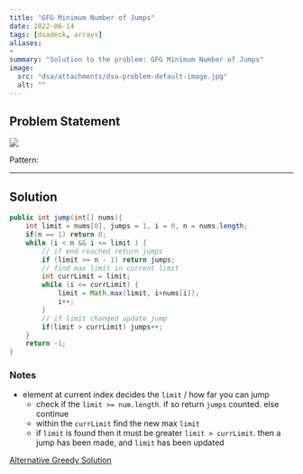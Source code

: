 ```yaml
---
title: "GFG Minimum Number of Jumps"
date: 2022-06-14
tags: [dsadeck, arrays]
aliases:
- 
summary: "Solution to the problem: GFG Minimum Number of Jumps"
image:
  src: "dsa/attachments/dsa-problem-default-image.jpg"
  alt: ""
---
```


## Problem Statement

![](https://i.imgur.com/vSQWN9I.png)

Pattern: 

---

## Solution
``` java
public int jump(int[] nums){
	int limit = nums[0], jumps = 1, i = 0, n = nums.length;
	if(n == 1) return 0;
	while (i < n && i <= limit ) {
		// if end reached return jumps
		if (limit >= n - 1) return jumps;
		// find max limit in current limit
		int currLimit = limit;
		while (i <= currLimit) {
			limit = Math.max(limit, i+nums[i]);
			i++;
		}
		// if limit changed update jump
		if(limit > currLimit) jumps++;
	}
	return -1;
}
```

### Notes
- element at current index decides the `limit` / how far you can jump
	- check if the `limit >= num.length`. if so return `jumps` counted. else continue 
	- within the `currLimit` find the new max `limit`
	- if `limit` is found then it must be greater `limit > currLimit`. then a jump has been made, and `limit` has been updated

[Alternative Greedy Solution](https://leetcode.com/problems/jump-game-ii/discuss/18014/Concise-O(n)-one-loop-JAVA-solution-based-on-Greedy)
